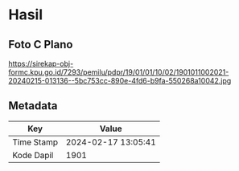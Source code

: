 # Hasil

## Foto C Plano

https://sirekap-obj-formc.kpu.go.id/7293/pemilu/pdpr/19/01/01/10/02/1901011002021-20240215-013136--5bc753cc-890e-4fd6-b9fa-550268a10042.jpg


## Metadata

| Key        | Value               |
| ---------- | ------------------- |
| Time Stamp | 2024-02-17 13:05:41 |
| Kode Dapil | 1901                |



